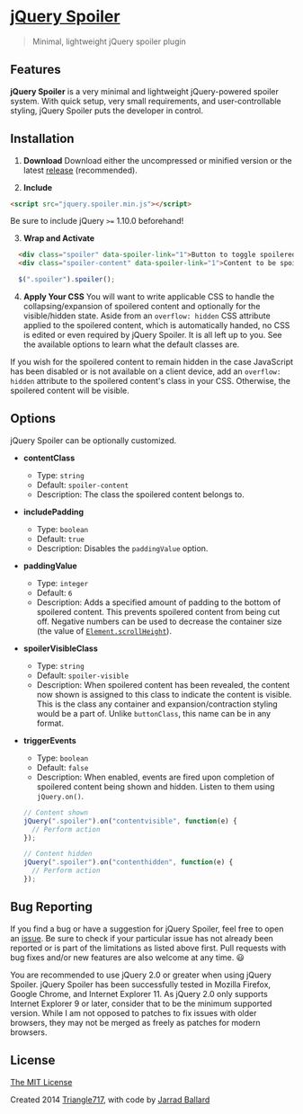 # [jQuery Spoiler](http://le717.github.io/jquery-spoiler/) #
> Minimal, lightweight jQuery spoiler plugin

## Features ##
**jQuery Spoiler** is a very minimal and lightweight jQuery-powered spoiler system. With quick setup, very small requirements, and user-controllable styling, jQuery Spoiler puts the developer in control.

## Installation ##
1. **Download**
  Download either the uncompressed or minified version or the latest [release](https://github.com/le717/jquery-spoiler/releases) (recommended).

2. **Include**
  ```html
  <script src="jquery.spoiler.min.js"></script>
  ```
  Be sure to include jQuery `>=` 1.10.0 beforehand!

3. **Wrap and Activate**
  ```html
    <div class="spoiler" data-spoiler-link="1">Button to toggle spoilered content display</div>
    <div class="spoiler-content" data-spoiler-link="1">Content to be spoilered</div>
  ```
  ```js
    $(".spoiler").spoiler();
  ```

4. **Apply Your CSS**
  You will want to write applicable CSS to handle the collapsing/expansion of spoilered content and optionally for the visible/hidden state. Aside from an `overflow: hidden` CSS attribute applied to the spoilered content, which is automatically handed, no CSS is edited or even required by jQuery Spoiler. It is all left up to you. See the available options to learn what the default classes are.

  If you wish for the spoilered content to remain hidden in the case JavaScript has been disabled or is not available on a client device, add an `overflow: hidden` attribute to the spoilered content's class in your CSS. Otherwise, the spoilered content will be visible.

## Options ##
jQuery Spoiler can be optionally customized.

* **contentClass**
  * Type: `string`
  * Default: `spoiler-content`
  * Description: The class the spoilered content belongs to.

* **includePadding**
  * Type: `boolean`
  * Default: `true`
  * Description: Disables the `paddingValue` option.

* **paddingValue**
  * Type: `integer`
  * Default: `6`
  * Description: Adds a specified amount of padding to the bottom of spoilered content. This prevents spoilered content from being cut off. Negative numbers can be used to decrease the container size (the value of [`Element.scrollHeight`](https://developer.mozilla.org/en-US/docs/Web/API/Element.scrollHeight)).

* **spoilerVisibleClass**
  * Type: `string`
  * Default: `spoiler-visible`
  * Description: When spoilered content has been revealed, the content now shown is assigned to this class to indicate the content is visible. This is the class any container and expansion/contraction styling would be a part of. Unlike `buttonClass`, this name can be in any format.

* **triggerEvents**
  * Type: `boolean`
  * Default: `false`
  * Description: When enabled, events are fired upon completion of spoilered content being shown and hidden. Listen to them using `jQuery.on()`.
  ```js
  // Content shown
  jQuery(".spoiler").on("contentvisible", function(e) {
    // Perform action
  });

  // Content hidden
  jQuery(".spoiler").on("contenthidden", function(e) {
    // Perform action
  });
  ```

## Bug Reporting ##
If you find a bug or have a suggestion for jQuery Spoiler, feel free to open an [issue](https://github.com/le717/jquery-spoiler/issues). Be sure to check if your particular issue has not already been reported or is part of the limitations as listed above first. Pull requests with bug fixes and/or new features are also welcome at any time. :smiley:

You are recommended to use jQuery 2.0 or greater when using jQuery Spoiler. jQuery Spoiler has been successfully tested in Mozilla Firefox, Google Chrome, and Internet Explorer 11. As jQuery 2.0 only supports Internet Explorer 9 or later, consider that to be the minimum supported version. While I am not opposed to patches to fix issues with older browsers, they may not be merged as freely as patches for modern browsers.

## License ##
[The MIT License](LICENSE)

Created 2014 [Triangle717](http://le717.github.io/), with code by [Jarrad Ballard](http://jarred.io)
